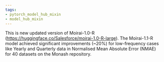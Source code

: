 ```yaml
---
tags:
- pytorch_model_hub_mixin
- model_hub_mixin
---
```


This is new updated version of Moirai-1.0-R (https://huggingface.co/Salesforce/moirai-1.0-R-large).
The Moirai-1.1-R model achieved significant improvements (~20%) for low-frequency cases like Yearly and Quarterly data in Normalised Mean Absolute Error (NMAE) for 40 datasets on the Monash repository.
